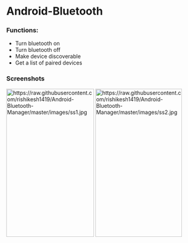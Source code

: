 # Android-Bluetooth

### Functions:
- Turn bluetooth on
- Turn bluetooth off
- Make device discoverable
- Get a list of paired devices

### Screenshots

<img src="https://raw.githubusercontent.com/rishikesh1419/Android-Bluetooth-Manager/master/images/ss1.jpg" alt="https://raw.githubusercontent.com/rishikesh1419/Android-Bluetooth-Manager/master/images/ss1.jpg" class="shrinkToFit" width="231" height="389"></img>
<img src="https://raw.githubusercontent.com/rishikesh1419/Android-Bluetooth-Manager/master/images/ss2.jpg" alt="https://raw.githubusercontent.com/rishikesh1419/Android-Bluetooth-Manager/master/images/ss2.jpg" class="shrinkToFit" width="228" height="389">

